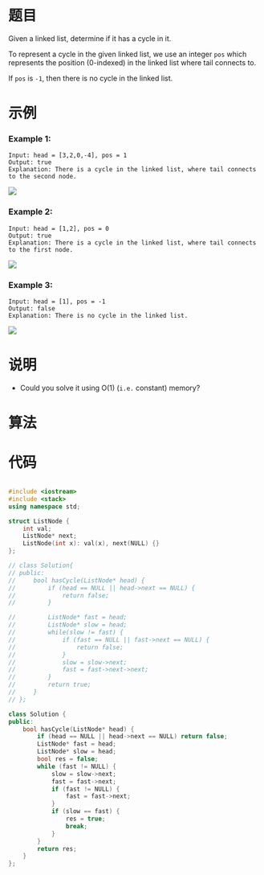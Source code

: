 # 题目

Given a linked list, determine if it has a cycle in it.

To represent a cycle in the given linked list, we use an integer `pos` which represents the position (0-indexed) in the linked list where tail connects to.

If `pos` is `-1`, then there is no cycle in the linked list.



# 示例

### Example 1:

```
Input: head = [3,2,0,-4], pos = 1
Output: true
Explanation: There is a cycle in the linked list, where tail connects to the second node.
```

![](G:\2_NotesBackUp\2_Learning\Algorithm\LeetCode\Primary\3_LinkList\6_1.png)



### Example 2:

```
Input: head = [1,2], pos = 0
Output: true
Explanation: There is a cycle in the linked list, where tail connects to the first node.
```

![](G:\2_NotesBackUp\2_Learning\Algorithm\LeetCode\Primary\3_LinkList\6_2.png)



### Example 3:

```
Input: head = [1], pos = -1
Output: false
Explanation: There is no cycle in the linked list.
```

![](G:\2_NotesBackUp\2_Learning\Algorithm\LeetCode\Primary\3_LinkList\6_3.png)



# 说明

- Could you solve it using O(1) (`i.e.` constant) memory?



# 算法



# 代码

```c++

#include <iostream>
#include <stack>
using namespace std;

struct ListNode {
    int val;
    ListNode* next;
    ListNode(int x): val(x), next(NULL) {}
};

// class Solution{
// public:
//     bool hasCycle(ListNode* head) {
//         if (head == NULL || head->next == NULL) {
//             return false;
//         }

//         ListNode* fast = head;
//         ListNode* slow = head;
//         while(slow != fast) {
//             if (fast == NULL || fast->next == NULL) {
//                 return false;
//             }
//             slow = slow->next;
//             fast = fast->next->next;
//         }
//         return true;
//     }
// };

class Solution {
public:
    bool hasCycle(ListNode* head) {
        if (head == NULL || head->next == NULL) return false;
        ListNode* fast = head;
        ListNode* slow = head;
        bool res = false;
        while (fast != NULL) {
            slow = slow->next;
            fast = fast->next;
            if (fast != NULL) {
                fast = fast->next;
            }
            if (slow == fast) {
                res = true;
                break;
            }
        }
        return res;
    }
};

```

